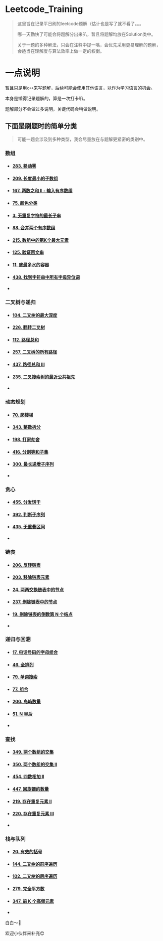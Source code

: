 # Leetcode_Training

>这里旨在记录平日刷的leetcode题解（估计也是写了就不看了。。。
>
>
>
>哪一天勤快了可能会将题解分出来叭，暂且将题解均放在Solution类中。
>
>
>
>关于一题的多种解法，只会在注释中提一嘴，会优先采用更易理解的题解，会适当在理解度与算法效率上做一定的权衡。



# 一点说明

暂且只是用`c++`来写题解，后续可能会使用其他语言，以作为学习语言的机会。

本身是懒得记录题解的，算是一次打卡叭。

题解部分不会做过多说明，关键代码会稍做说明。



## 下面是刷题时的简单分类

> 可能一题会涉及到多种类型，我会尽量放在与题解更紧密的类别中。



### 数组

- #### [283. 移动零](https://leetcode-cn.com/problems/move-zeroes/)

- #### [209. 长度最小的子数组](https://leetcode-cn.com/problems/minimum-size-subarray-sum/)

- #### [167. 两数之和 II - 输入有序数组](https://leetcode-cn.com/problems/two-sum-ii-input-array-is-sorted/)

- #### [75. 颜色分类](https://leetcode-cn.com/problems/sort-colors/)

- #### [3. 无重复字符的最长子串](https://leetcode-cn.com/problems/longest-substring-without-repeating-characters/)

- #### [88. 合并两个有序数组](https://leetcode-cn.com/problems/merge-sorted-array/)

- #### [215. 数组中的第K个最大元素](https://leetcode-cn.com/problems/kth-largest-element-in-an-array/)

- #### [125. 验证回文串](https://leetcode-cn.com/problems/valid-palindrome/)

- #### [11. 盛最多水的容器](https://leetcode-cn.com/problems/container-with-most-water/)

- #### [438. 找到字符串中所有字母异位词](https://leetcode-cn.com/problems/find-all-anagrams-in-a-string/)

- 





### 二叉树与递归

- #### [104. 二叉树的最大深度](https://leetcode-cn.com/problems/maximum-depth-of-binary-tree/)

- #### [226. 翻转二叉树](https://leetcode-cn.com/problems/invert-binary-tree/)

- #### [112. 路径总和](https://leetcode-cn.com/problems/path-sum/)

- #### [257. 二叉树的所有路径](https://leetcode-cn.com/problems/binary-tree-paths/)

- #### [437. 路径总和 III](https://leetcode-cn.com/problems/path-sum-iii/)

- #### [235. 二叉搜索树的最近公共祖先](https://leetcode-cn.com/problems/lowest-common-ancestor-of-a-binary-search-tree/)

- 





### 动态规划

- #### [70. 爬楼梯](https://leetcode-cn.com/problems/climbing-stairs/)

- #### [343. 整数拆分](https://leetcode-cn.com/problems/integer-break/)

- #### [198. 打家劫舍](https://leetcode-cn.com/problems/house-robber/)

- #### [416. 分割等和子集](https://leetcode-cn.com/problems/partition-equal-subset-sum/)

- #### [300. 最长递增子序列](https://leetcode-cn.com/problems/longest-increasing-subsequence/)

- 







### 贪心

- #### [455. 分发饼干](https://leetcode-cn.com/problems/assign-cookies/)

- #### [392. 判断子序列](https://leetcode-cn.com/problems/is-subsequence/)

- #### [435. 无重叠区间](https://leetcode-cn.com/problems/non-overlapping-intervals/)

- 







### 链表

- #### [206. 反转链表](https://leetcode-cn.com/problems/reverse-linked-list/)

- #### [203. 移除链表元素](https://leetcode-cn.com/problems/remove-linked-list-elements/)

- #### [24. 两两交换链表中的节点](https://leetcode-cn.com/problems/swap-nodes-in-pairs/)

- #### [237. 删除链表中的节点](https://leetcode-cn.com/problems/delete-node-in-a-linked-list/)

- #### [19. 删除链表的倒数第 N 个结点](https://leetcode-cn.com/problems/remove-nth-node-from-end-of-list/)

- 







### 递归与回溯

- #### [17. 电话号码的字母组合](https://leetcode-cn.com/problems/letter-combinations-of-a-phone-number/)

- #### [46. 全排列](https://leetcode-cn.com/problems/permutations/)

- #### [79. 单词搜索](https://leetcode-cn.com/problems/word-search/)

- #### [77. 组合](https://leetcode-cn.com/problems/combinations/)

- #### [200. 岛屿数量](https://leetcode-cn.com/problems/number-of-islands/)

- #### [51. N 皇后](https://leetcode-cn.com/problems/n-queens/)

- 







### 查找

- #### [349. 两个数组的交集](https://leetcode-cn.com/problems/intersection-of-two-arrays/)

- #### [350. 两个数组的交集 II](https://leetcode-cn.com/problems/intersection-of-two-arrays-ii/)

- #### [454. 四数相加 II](https://leetcode-cn.com/problems/4sum-ii/)

- #### [447. 回旋镖的数量](https://leetcode-cn.com/problems/number-of-boomerangs/)

- #### [219. 存在重复元素 II](https://leetcode-cn.com/problems/contains-duplicate-ii/)

- #### [220. 存在重复元素 III](https://leetcode-cn.com/problems/contains-duplicate-iii/)

- 







### 栈与队列

- #### [20. 有效的括号](https://leetcode-cn.com/problems/valid-parentheses/)

- #### [144. 二叉树的前序遍历](https://leetcode-cn.com/problems/binary-tree-preorder-traversal/)

- #### [102. 二叉树的层序遍历](https://leetcode-cn.com/problems/binary-tree-level-order-traversal/)

- #### [279. 完全平方数](https://leetcode-cn.com/problems/perfect-squares/)

- #### [347. 前 K 个高频元素](https://leetcode-cn.com/problems/top-k-frequent-elements/)

- 





白白～👋

欢迎小伙伴来补充😊